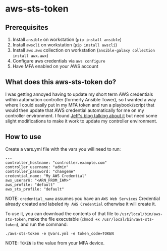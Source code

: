 # aws-sts-token

## Prerequisites 
1. Install `ansible` on workstation (`pip install ansible`)
2. Install `awscli` on workstation (`pip install awscli`)
3. Install `awx.awx` collection on workstation (`ansible-galaxy collection install awx.awx`)
4. Configure aws credentials via `aws configure`
5. Have MFA enabled on your AWS account

## What does this aws-sts-token do?

I was getting annoyed having to update my short term AWS credentials within automation controller (formerly Ansible Tower), so I wanted a way where I could easily put in my MFA token and run a playbook/script that would then update that AWS credential automatically for me on my controller environment. I found [Jeff's blog talking about it](https://www.jeffgeerling.com/blog/2018/getting-aws-sts-session-tokens-mfa-aws-cli-and-kubectl-eks-automatically) but need some slight modifications to make it work to update my controller environment.


## How to use

Create a vars.yml file with the vars you will need to run:
```
---
controller_hostname: "controller.example.com"
controller_username: "admin"
controller_password: "changeme"
credential_name: "My AWS Credential"
aws_userarn: "<ARN_FROM_IAM>"
aws_profile: "default"
aws_sts_profile: "default"
```

NOTE: `credential_name` assumes you have an `AWS Web Services` Credential already created and labeled `My AWS Credential` otherwise it will create it.

To use it, you can download the contents of that file to `/usr/local/bin/aws-sts-token`, make the file executable (`chmod +x /usr/local/bin/aws-sts-token`), and run the command:

```
./aws-sts-token -e @vars.yml -e token_code=TOKEN
```
NOTE: `TOKEN` is the value from your MFA device. 
